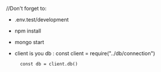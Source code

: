 //Don't forget to:

- .env.test/development
- npm install
- mongo start
- client is you db :
  const client = require("../db/connection")

        const db = client.db()
